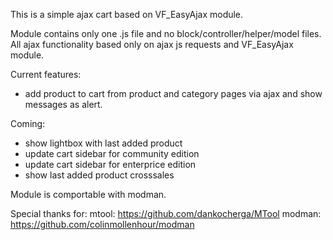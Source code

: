 This is a simple ajax cart based on VF_EasyAjax module.

Module contains only one .js file and no block/controller/helper/model files.
All ajax functionality based only on ajax js requests and VF_EasyAjax module.

Current features:
* add product to cart from product and category pages via ajax and show messages as alert.

Coming:
* show lightbox with last added product
* update cart sidebar for community edition
* update cart sidebar for enterprice edition
* show last added product crosssales

Module is comportable with modman.

Special thanks for:
mtool:  https://github.com/dankocherga/MTool
modman: https://github.com/colinmollenhour/modman
